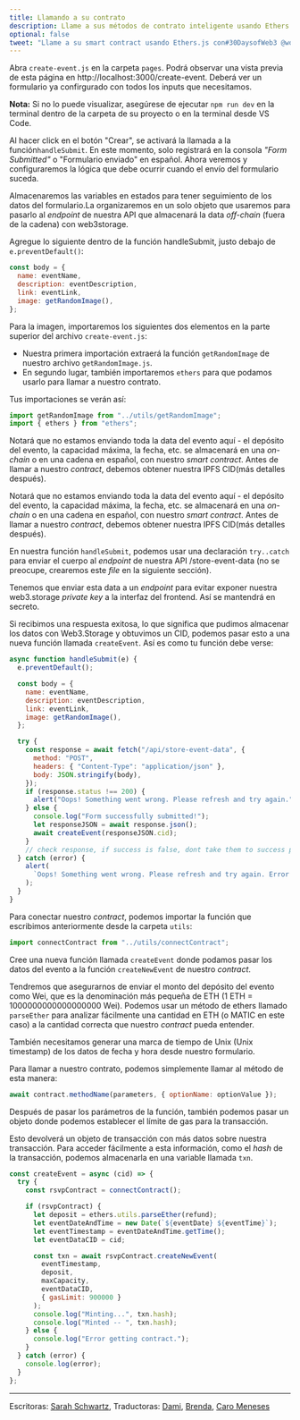 ```yaml
---
title: Llamando a su contrato
description: Llame a sus métodos de contrato inteligente usando Ethers.js.
optional: false
tweet: "Llame a su smart contract usando Ethers.js con#30DaysofWeb3 @womenbuildweb3 🗂"
---
```


Abra `create-event.js` en la carpeta `pages`. Podrá observar una vista previa de esta página en http://localhost:3000/create-event. Deberá ver un formulario ya confirgurado con todos los inputs que necesitamos.

**Nota:** Si no lo puede visualizar, asegúrese de ejecutar `npm run dev` en la terminal dentro de la carpeta de su proyecto o en la terminal desde VS Code.

Al hacer click en el botón "Crear", se activará la llamada a la función`handleSubmit`. En este momento, solo registrará en la consola _"Form Submitted"_ o "Formulario enviado" en español. Ahora veremos y configuraremos la lógica que debe ocurrir cuando el envío del formulario suceda.

Almacenaremos las variables en estados para tener seguimiento de los datos del formulario.La organizaremos en un solo objeto que usaremos para pasarlo al _endpoint_ de nuestra API que almacenará la data _off-chain_ (fuera de la cadena) con web3storage.

Agregue lo siguiente dentro de la función handleSubmit, justo debajo de `e.preventDefault()`:

```javascript
const body = {
  name: eventName,
  description: eventDescription,
  link: eventLink,
  image: getRandomImage(),
};
```

Para la imagen, importaremos los siguientes dos elementos en la parte superior del archivo `create-event.js`:

- Nuestra primera importación extraerá la función `getRandomImage` de nuestro archivo `getRandomImage.js`.
- En segundo lugar, también importaremos `ethers` para que podamos usarlo para llamar a nuestro contrato.

Tus importaciones se verán así:

```javascript
import getRandomImage from "../utils/getRandomImage";
import { ethers } from "ethers";
```

Notará que no estamos enviando toda la data del evento aquí - el depósito del evento, la capacidad máxima, la fecha, etc. se almacenará en una _on-chain_ o en una cadena en español, con nuestro _smart contract_. Antes de llamar a nuestro _contract_, debemos obtener nuestra IPFS CID(más detalles después).

Notará que no estamos enviando toda la data del evento aquí - el depósito del evento, la capacidad máxima, la fecha, etc. se almacenará en una _on-chain_ o en una cadena en español, con nuestro _smart contract_. Antes de llamar a nuestro _contract_, debemos obtener nuestra IPFS CID(más detalles después).

En nuestra función `handleSubmit`, podemos usar una declaración `try..catch` para enviar el cuerpo al _endpoint_ de nuestra API /store-event-data (no se preocupe, crearemos este _file_ en la siguiente sección).

Tenemos que enviar esta data a un _endpoint_ para evitar exponer nuestra web3.storage _private key_ a la interfaz del frontend. Así se mantendrá en secreto.

Si recibimos una respuesta exitosa, lo que significa que pudimos almacenar los datos con Web3.Storage y obtuvimos un CID, podemos pasar esto a una nueva función llamada `createEvent`. Así es como tu función debe verse:

```javascript
async function handleSubmit(e) {
  e.preventDefault();

  const body = {
    name: eventName,
    description: eventDescription,
    link: eventLink,
    image: getRandomImage(),
  };

  try {
    const response = await fetch("/api/store-event-data", {
      method: "POST",
      headers: { "Content-Type": "application/json" },
      body: JSON.stringify(body),
    });
    if (response.status !== 200) {
      alert("Oops! Something went wrong. Please refresh and try again.");
    } else {
      console.log("Form successfully submitted!");
      let responseJSON = await response.json();
      await createEvent(responseJSON.cid);
    }
    // check response, if success is false, dont take them to success page
  } catch (error) {
    alert(
      `Oops! Something went wrong. Please refresh and try again. Error ${error}`
    );
  }
}
```

Para conectar nuestro _contract_, podemos importar la función que escribimos anteriormente desde la carpeta `utils`:

```javascript
import connectContract from "../utils/connectContract";
```

Cree una nueva función llamada `createEvent` donde podamos pasar los datos del evento a la función `createNewEvent` de nuestro _contract_.

Tendremos que asegurarnos de enviar el monto del depósito del evento como Wei, que es la denominación más pequeña de ETH (1 ETH = 1000000000000000000 Wei). Podemos usar un método de ethers llamado `parseEther` para analizar fácilmente una cantidad en ETH (o MATIC en este caso) a la cantidad correcta que nuestro _contract_ pueda entender.

También necesitamos generar una marca de tiempo de Unix (Unix timestamp) de los datos de fecha y hora desde nuestro formulario.

Para llamar a nuestro contrato, podemos simplemente llamar al método de esta manera:

```javascript
await contract.methodName(parameters, { optionName: optionValue });
```

Después de pasar los parámetros de la función, también podemos pasar un objeto donde podemos establecer el límite de gas para la transacción.

Esto devolverá un objeto de transacción con más datos sobre nuestra transacción. Para acceder fácilmente a esta información, como el _hash_ de la transacción, podemos almacenarla en una variable llamada `txn`.

```javascript
const createEvent = async (cid) => {
  try {
    const rsvpContract = connectContract();

    if (rsvpContract) {
      let deposit = ethers.utils.parseEther(refund);
      let eventDateAndTime = new Date(`${eventDate} ${eventTime}`);
      let eventTimestamp = eventDateAndTime.getTime();
      let eventDataCID = cid;

      const txn = await rsvpContract.createNewEvent(
        eventTimestamp,
        deposit,
        maxCapacity,
        eventDataCID,
        { gasLimit: 900000 }
      );
      console.log("Minting...", txn.hash);
      console.log("Minted -- ", txn.hash);
    } else {
      console.log("Error getting contract.");
    }
  } catch (error) {
    console.log(error);
  }
};
```

---

Escritoras: [Sarah Schwartz](https://twitter.com/schwartzswartz),
Traductoras: [Dami](https://twitter.com/dakitidami), [Brenda](https://twitter.com/engineerbrenda), [Caro Meneses](https://twitter.com/carmedinat)
